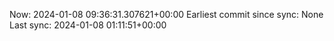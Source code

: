 Now: 2024-01-08 09:36:31.307621+00:00 Earliest commit since sync: None Last sync: 2024-01-08 01:11:51+00:00
